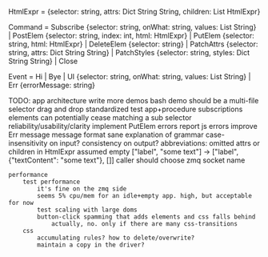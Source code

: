 
HtmlExpr = {selector: string, attrs: Dict String String, children: List HtmlExpr}

Command = Subscribe {selector: string, onWhat: string, values: List String}
    | PostElem {selector: string, index: int, html: HtmlExpr}
    | PutElem {selector: string, html: HtmlExpr}
    | DeleteElem {selector: string}
    | PatchAttrs {selector: string, attrs: Dict String String}
    | PatchStyles {selector: string, styles: Dict String String}
    | Close

Event = Hi | Bye
    | UI {selector: string, onWhat: string, values: List String}
    | Err {errorMessage: string}

TODO:
    app architecture
        write more demos
            bash demo should be a multi-file selector
            drag and drop
            standardized test app+procedure
        subscriptions
            elements can potentially cease matching a sub selector
    reliability/usability/clarity
        implement PutElem
        errors
            report js errors
            improve Err message
        message format
            sane explanation of grammar
            case-insensitivity on input? consistency on output?
            abbreviations:
                omitted attrs or children in HtmlExpr assumed empty
                ["label", "some text"] -> ["label", {"textContent": "some text"}, []]
        caller should choose zmq socket name

    performance
        test performance
            it's fine on the zmq side
            seems 5% cpu/mem for an idle+empty app. high, but acceptable for now
            test scaling with large doms
            button-click spamming that adds elements and css falls behind
                actually, no. only if there are many css-transitions
        css
            accumulating rules? how to delete/overwrite?
            maintain a copy in the driver?
